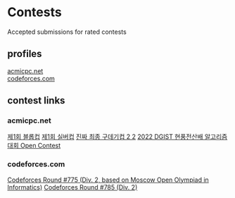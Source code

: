 # Contests
Accepted submissions for rated contests

## profiles

[acmicpc.net](https://www.acmicpc.net/user/wanderkind)<br>
[codeforces.com](https://codeforces.com/profile/Wanderkind)<br>

## contest links

### acmicpc.net
[제1회 블롭컵](https://www.acmicpc.net/contest/view/756)
[제1회 실버컵](https://www.acmicpc.net/contest/view/770)
[진짜 최종 구데기컵 2 2](https://www.acmicpc.net/contest/view/781)
[2022 DGIST 현풍전산배 알고리즘 대회 Open Contest](https://www.acmicpc.net/contest/view/800)

### codeforces.com
[Codeforces Round #775 (Div. 2, based on Moscow Open Olympiad in Informatics)](https://codeforces.com/contest/1649)
[Codeforces Round #785 (Div. 2)](https://codeforces.com/contest/1673)
